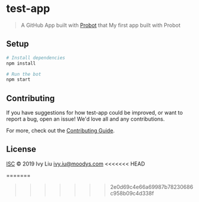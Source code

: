 # test-app

> A GitHub App built with [Probot](https://github.com/probot/probot) that My first app built with Probot 

## Setup

```sh
# Install dependencies
npm install

# Run the bot
npm start
```

## Contributing

If you have suggestions for how test-app could be improved, or want to report a bug, open an issue! We'd love all and any contributions.

For more, check out the [Contributing Guide](CONTRIBUTING.md).

## License

[ISC](LICENSE) © 2019 Ivy Liu <ivy.iu@moodys.com>
<<<<<<< HEAD

=======
>>>>>>> 2e0d69c4e66a69987b78230686c958b09c4d338f
